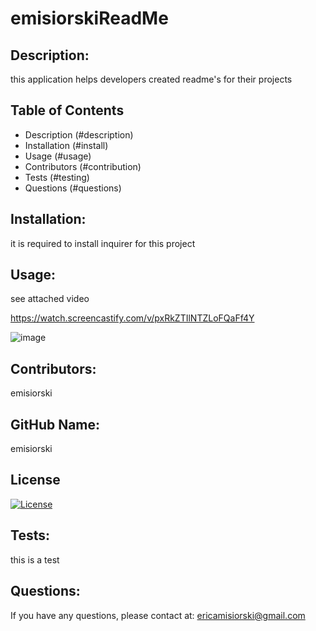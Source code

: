 
  # emisiorskiReadMe

  ## Description:
  this application helps developers created readme's for their projects

  ## Table of Contents
  - Description (#description)
  - Installation (#install)
  - Usage (#usage)
  - Contributors (#contribution)
  - Tests (#testing)
  - Questions (#questions)

  ## Installation:
  it is required to install inquirer for this project

  ## Usage:
  see attached video

  https://watch.screencastify.com/v/pxRkZTIlNTZLoFQaFf4Y

  ![image](./Develop/readme.png)


  ## Contributors:
  emisiorski

  ## GitHub Name:
  emisiorski

  ## License
  [![License](https://img.shields.io/badge/License-Apache_2.0-blue.svg)](https://opensource.org/licenses/Apache-2.0)

  ## Tests:
  this is a test

  ## Questions:
  If you have any questions, please contact at: 
  ericamisiorski@gmail.com


